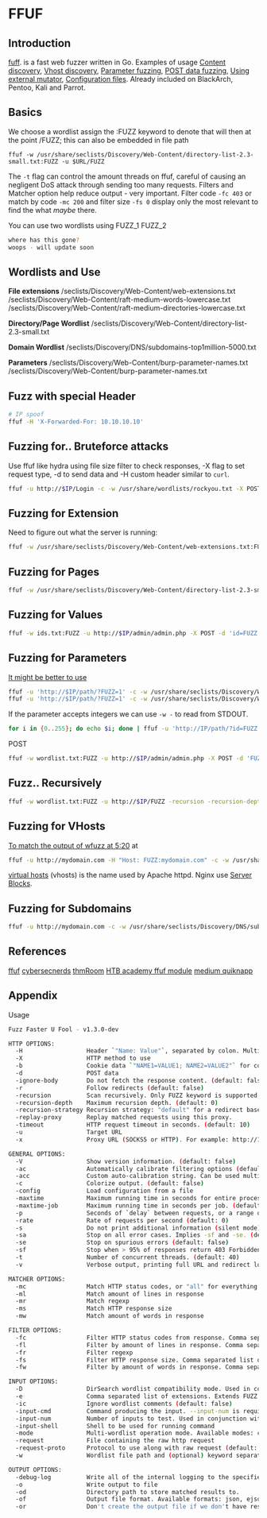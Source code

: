 # FFUF

## Introduction 
[fuff](https://github.com/ffuf/ffuf). is a fast web fuzzer written in Go. Examples of usage [Content discovery](https://github.com/ffuf/ffuf#typical-directory-discovery), [Vhost discovery](https://github.com/ffuf/ffuf#virtual-host-discovery-without-dns-records), [Parameter fuzzing](https://github.com/ffuf/ffuf#get-parameter-fuzzing), [POST data fuzzing](https://github.com/ffuf/ffuf#post-data-fuzzing), [Using external mutator](https://github.com/ffuf/ffuf#using-external-mutator-to-produce-test-cases), [Configuration files](https://github.com/ffuf/ffuf#configuration-files). Already included on BlackArch, Pentoo, Kali and Parrot.

## Basics
We choose a wordlist assign the :FUZZ keyword to denote that will then at the point /FUZZ; this can also be embedded in file path
```
ffuf -w /usr/share/seclists/Discovery/Web-Content/directory-list-2.3-small.txt:FUZZ -u $URL/FUZZ
```
The `-t` flag can control the amount threads on ffuf, careful of causing an negligent DoS attack through sending too many requests. Filters and Matcher option help reduce output - very important. Filter code `-fc 403` or match by code  `-mc 200` and filter size `-fs 0` display only the most relevant to find the what *maybe* there.

You can use two wordlists using FUZZ_1 FUZZ_2
```bash
where has this gone?
woops - will update soon
```

## Wordlists and Use
**File extensions**
/seclists/Discovery/Web-Content/web-extensions.txt
/seclists/Discovery/Web-Content/raft-medium-words-lowercase.txt
/seclists/Discovery/Web-Content/raft-medium-directories-lowercase.txt

**Directory/Page Wordlist**
/seclists/Discovery/Web-Content/directory-list-2.3-small.txt

**Domain Wordlist**
/seclists/Discovery/DNS/subdomains-top1million-5000.txt

**Parameters**
/seclists/Discovery/Web-Content/burp-parameter-names.txt
/seclists/Discovery/Web-Content/burp-parameter-names.txt

## Fuzz with special Header

```bash
# IP spoof
ffuf -H 'X-Forwarded-For: 10.10.10.10'
```

## Fuzzing for.. Bruteforce attacks
Use ffuf like hydra using file size filter to check responses, -X flag to set request type, -d  to send data and -H custom header similar to `curl`.
```bash
ffuf -u http://$IP/Login -c -w /usr/share/wordlists/rockyou.txt -X POST -d 'username=admin&password=FUZZ&submit=Submit' -fs 1435 -H 'Content-Type: application/x-www-form-urlencoded'
```

## Fuzzing for Extension
Need to figure out what the server is running:
```bash
ffuf -w /usr/share/seclists/Discovery/Web-Content/web-extensions.txt:FUZZ -u http://$IP/index.FUZZ 
```

## Fuzzing for Pages
```bash
ffuf -w /usr/share/seclists/Discovery/Web-Content/directory-list-2.3-small.txt:FUZZ -u http://$IP/blog/FUZZ.php
```

## Fuzzing for Values
```bash
ffuf -w ids.txt:FUZZ -u http://$IP/admin/admin.php -X POST -d 'id=FUZZ' -H 'Content-Type: application/x-www-form-urlencoded' -fs $xxx
```

## Fuzzing for Parameters
[It might be better to use](https://github.com/nsonaniya2010/SubDomainizer)
```bash
ffuf -u 'http://$IP/path/?FUZZ=1' -c -w /usr/share/seclists/Discovery/Web-Content/burp-parameter-names.txt -fw 39  
ffuf -u 'http://$IP/path/?FUZZ=1' -c -w /usr/share/seclists/Discovery/Web-Content/raft-medium-words-lowercase.txt -fw 39
```
If the parameter accepts integers we can use `-w -` to read from STDOUT.
```bash
for i in {0..255}; do echo $i; done | ffuf -u 'http://IP/path/?id=FUZZ' -c -w - -fw 33
```
POST
```bash
ffuf -w wordlist.txt:FUZZ -u http://$IP/admin/admin.php -X POST -d 'FUZZ=key' -H 'Content-Type: application/x-www-form-urlencoded' -fs $xxx
```

## Fuzz.. Recursively
```bash
ffuf -w wordlist.txt:FUZZ -u http://$IP/FUZZ -recursion -recursion-depth 1 -e .php -v
```

## Fuzzing for VHosts
[To match the output of wfuzz at 5:20](https://www.youtube.com/watch?v=U-2nI6wSPOE&t=46s) at  
```bash
ffuf -u http://mydomain.com -H "Host: FUZZ:mydomain.com" -c -w /usr/share/seclists/Discovery/DNS/subdomains-top1million-5000.txt  -fl $checkToFilter --mc all
```
[virtual hosts](https://httpd.apache.org/docs/2.4/en/vhosts/examples.html) (vhosts) is the name used by Apache httpd.
Nginx use [Server Blocks](https://www.nginx.com/resources/wiki/start/topics/examples/server_blocks/).

## Fuzzing for Subdomains
```bash
ffuf -u http://mydomain.com -c -w /usr/share/seclists/Discovery/DNS/subdomains-top1million-5000.txt -H 'Host: FUZZ.mydomain.com' -fs 0
```

## References

[ffuf](https://github.com/ffuf/ffuf)
[cybersecnerds](https://cybersecnerds.com/ffuf-everything-you-need-to-know/)
[thmRoom](https://tryhackme.com/room/ffuf)
[HTB academy ffuf module](https://academy.hackthebox.com/modules)
[medium quiknapp](https://medium.com/quiknapp/fuzz-faster-with-ffuf-c18c031fc480)

## Appendix 
Usage
```bash
Fuzz Faster U Fool - v1.3.0-dev

HTTP OPTIONS:
  -H                  Header `"Name: Value"`, separated by colon. Multiple -H flags are accepted.
  -X                  HTTP method to use
  -b                  Cookie data `"NAME1=VALUE1; NAME2=VALUE2"` for copy as curl functionality.
  -d                  POST data
  -ignore-body        Do not fetch the response content. (default: false)
  -r                  Follow redirects (default: false)
  -recursion          Scan recursively. Only FUZZ keyword is supported, and URL (-u) has to end in it. (default: false)
  -recursion-depth    Maximum recursion depth. (default: 0)
  -recursion-strategy Recursion strategy: "default" for a redirect based, and "greedy" to recurse on all matches (default: default)
  -replay-proxy       Replay matched requests using this proxy.
  -timeout            HTTP request timeout in seconds. (default: 10)
  -u                  Target URL
  -x                  Proxy URL (SOCKS5 or HTTP). For example: http://127.0.0.1:8080 or socks5://127.0.0.1:8080

GENERAL OPTIONS:
  -V                  Show version information. (default: false)
  -ac                 Automatically calibrate filtering options (default: false)
  -acc                Custom auto-calibration string. Can be used multiple times. Implies -ac
  -c                  Colorize output. (default: false)
  -config             Load configuration from a file
  -maxtime            Maximum running time in seconds for entire process. (default: 0)
  -maxtime-job        Maximum running time in seconds per job. (default: 0)
  -p                  Seconds of `delay` between requests, or a range of random delay. For example "0.1" or "0.1-2.0"
  -rate               Rate of requests per second (default: 0)
  -s                  Do not print additional information (silent mode) (default: false)
  -sa                 Stop on all error cases. Implies -sf and -se. (default: false)
  -se                 Stop on spurious errors (default: false)
  -sf                 Stop when > 95% of responses return 403 Forbidden (default: false)
  -t                  Number of concurrent threads. (default: 40)
  -v                  Verbose output, printing full URL and redirect location (if any) with the results. (default: false)

MATCHER OPTIONS:
  -mc                 Match HTTP status codes, or "all" for everything. (default: 200,204,301,302,307,401,403,405)
  -ml                 Match amount of lines in response
  -mr                 Match regexp
  -ms                 Match HTTP response size
  -mw                 Match amount of words in response

FILTER OPTIONS:
  -fc                 Filter HTTP status codes from response. Comma separated list of codes and ranges
  -fl                 Filter by amount of lines in response. Comma separated list of line counts and ranges
  -fr                 Filter regexp
  -fs                 Filter HTTP response size. Comma separated list of sizes and ranges
  -fw                 Filter by amount of words in response. Comma separated list of word counts and ranges

INPUT OPTIONS:
  -D                  DirSearch wordlist compatibility mode. Used in conjunction with -e flag. (default: false)
  -e                  Comma separated list of extensions. Extends FUZZ keyword.
  -ic                 Ignore wordlist comments (default: false)
  -input-cmd          Command producing the input. --input-num is required when using this input method. Overrides -w.
  -input-num          Number of inputs to test. Used in conjunction with --input-cmd. (default: 100)
  -input-shell        Shell to be used for running command
  -mode               Multi-wordlist operation mode. Available modes: clusterbomb, pitchfork (default: clusterbomb)
  -request            File containing the raw http request
  -request-proto      Protocol to use along with raw request (default: https)
  -w                  Wordlist file path and (optional) keyword separated by colon. eg. '/path/to/wordlist:KEYWORD'

OUTPUT OPTIONS:
  -debug-log          Write all of the internal logging to the specified file.
  -o                  Write output to file
  -od                 Directory path to store matched results to.
  -of                 Output file format. Available formats: json, ejson, html, md, csv, ecsv (or, 'all' for all formats) (default: json)
  -or                 Don't create the output file if we don't have results (default: false)
  ```